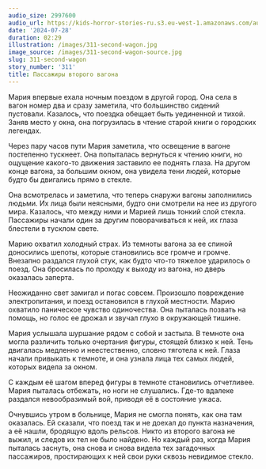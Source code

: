 ```yaml
---
audio_size: 2997600
audio_url: https://kids-horror-stories-ru.s3.eu-west-1.amazonaws.com/audio/311-second-wagon.mp3
date: '2024-07-28'
duration: 02:29
illustration: /images/311-second-wagon.jpg
image_source: /images/311-second-wagon-source.jpg
slug: 311-second-wagon
story_number: '311'
title: Пассажиры второго вагона
---
```


Мария впервые ехала ночным поездом в другой город. Она села в вагон номер два и сразу заметила, что большинство сидений пустовали. Казалось, что поездка обещает быть уединенной и тихой. Заняв место у окна, она погрузилась в чтение старой книги о городских легендах.

Через пару часов пути Мария заметила, что освещение в вагоне постепенно тускнеет. Она попыталась вернуться к чтению книги, но ощущение какого-то движения заставило ее поднять глаза. На другом конце вагона, за большим окном, она увидела тени людей, которые будто бы двигались прямо в стекле.

Она всмотрелась и заметила, что теперь снаружи вагоны заполнились людьми. Их лица были неясными, будто они смотрели на нее из другого мира. Казалось, что между ними и Марией лишь тонкий слой стекла. Пассажиры начали один за другим поворачиваться к ней, их глаза блестели в тусклом свете.

Марию охватил холодный страх. Из темноты вагона за ее спиной доносились шепоты, которые становились все громче и громче. Внезапно раздался глухой стук, как будто что-то тяжелое ударилось о поезд. Она бросилась по проходу к выходу из вагона, но дверь оказалась заперта.

Неожиданно свет замигал и погас совсем. Произошло повреждение электропитания, и поезд остановился в глухой местности. Марию охватило паническое чувство одиночества. Она пыталась позвать на помощь, но голос ее дрожал и звучал глухо в окружающей тишине.

Мария услышала шуршание рядом с собой и застыла. В темноте она могла различить только очертания фигуры, стоящей близко к ней. Тень двигалась медленно и неестественно, словно тяготела к ней. Глаза начали привыкать к темноте, и она узнала лица тех самых людей, которых видела за окном.

С каждым её шагом вперед фигуры в темноте становились отчетливее. Мария пыталась отбежать, но ноги не слушались. Где-то вдалеке раздался невообразимый вой, приводя её в состояние ужаса.

Очнувшись утром в больнице, Мария не смогла понять, как она там оказалась. Ей сказали, что поезд так и не доехал до пункта назначения, а её нашли, бродящую вдоль рельсов. Никто из второго вагона не выжил, и следов их тел не было найдено. Но каждый раз, когда Мария пыталась заснуть, она снова и снова видела тех загадочных пассажиров, простирающих к ней свои руки сквозь невидимое стекло.